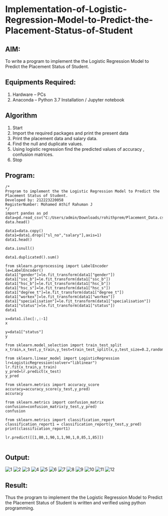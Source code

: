 # Implementation-of-Logistic-Regression-Model-to-Predict-the-Placement-Status-of-Student

## AIM:
To write a program to implement the the Logistic Regression Model to Predict the Placement Status of Student.

## Equipments Required:
1. Hardware – PCs
2. Anaconda – Python 3.7 Installation / Jupyter notebook

## Algorithm
1. Start
2. Import the required packages and print the present data
3. Print the placement data and salary data.
4. Find the null and duplicate values.
5. Using logistic regression find the predicted values of accuracy , confusion matrices.
6. Stop

## Program:
```
/*
Program to implement the the Logistic Regression Model to Predict the Placement Status of Student.
Developed by: 212223220058
RegisterNumber: Mohamed Athif Rahuman J
*/
import pandas as pd
data=pd.read_csv("C:/Users/admin/Downloads/rohithprem/Placement_Data.csv")
data.head()

data1=data.copy()
data1=data1.drop(["sl_no","salary"],axis=1)
data1.head()

data.isnull()

data1.duplicated().sum()

from sklearn.preprocessing import LabelEncoder
le=LabelEncoder()
data1["gender"]=le.fit_transform(data1["gender"])
data1["ssc_b"]=le.fit_transform(data1["ssc_b"])
data1["hsc_b"]=le.fit_transform(data1["hsc_b"])
data1["hsc_s"]=le.fit_transform(data1["hsc_s"])
data1["degree_t"]=le.fit_transform(data1["degree_t"])
data1["workex"]=le.fit_transform(data1["workex"])
data1["specialisation"]=le.fit_transform(data1["specialisation"])
data1["status"]=le.fit_transform(data1["status"])
data1

x=data1.iloc[:,:-1]
x

y=data1["status"]
y

from sklearn.model_selection import train_test_split
x_train,x_test,y_train,y_test=train_test_split(x,y,test_size=0.2,random_state=0)

from sklearn.linear_model import LogisticRegression
lr=LogisticRegression(solver="liblinear")
lr.fit(x_train,y_train)
y_pred=lr.predict(x_test)
y_pred

from sklearn.metrics import accuracy_score
accuracy=accuracy_score(y_test,y_pred)
accuracy

from sklearn.metrics import confusion_matrix
confusion=confusion_matrix(y_test,y_pred)
confusion

from sklearn.metrics import classification_report
classification_report1 = classification_report(y_test,y_pred)
print(classification_report1)

lr.predict([[1,80,1,90,1,1,90,1,0,85,1,85]])
 

```

## Output:
![1](https://github.com/23003250/Implementation-of-Logistic-Regression-Model-to-Predict-the-Placement-Status-of-Student/assets/146315115/38233e24-9e44-4a73-bbd4-e6f2eeff17cd)
![2](https://github.com/23003250/Implementation-of-Logistic-Regression-Model-to-Predict-the-Placement-Status-of-Student/assets/146315115/ff502714-439d-42a7-82cb-ca172496973a)
![3](https://github.com/23003250/Implementation-of-Logistic-Regression-Model-to-Predict-the-Placement-Status-of-Student/assets/146315115/fc5d9131-8f99-4e48-9373-c212025c6c9e)
![4](https://github.com/23003250/Implementation-of-Logistic-Regression-Model-to-Predict-the-Placement-Status-of-Student/assets/146315115/8b1a45c2-5ffa-45f0-8b20-ba3ad2dfd08f)
![5](https://github.com/23003250/Implementation-of-Logistic-Regression-Model-to-Predict-the-Placement-Status-of-Student/assets/146315115/baab7f26-60b1-467a-b783-5acb3994427f)
![6](https://github.com/23003250/Implementation-of-Logistic-Regression-Model-to-Predict-the-Placement-Status-of-Student/assets/146315115/4ef74eef-f93e-4b8c-ac7c-c68bc731b279)
![7](https://github.com/23003250/Implementation-of-Logistic-Regression-Model-to-Predict-the-Placement-Status-of-Student/assets/146315115/1f74d6d5-dfae-4e03-8991-484d014f32f1)
![8](https://github.com/23003250/Implementation-of-Logistic-Regression-Model-to-Predict-the-Placement-Status-of-Student/assets/146315115/08339dfc-316f-41f8-a9f6-bf2ae2ae3a2f)
![9](https://github.com/23003250/Implementation-of-Logistic-Regression-Model-to-Predict-the-Placement-Status-of-Student/assets/146315115/5770d9ac-6e44-452f-8717-6c3780efa0fa)
![10](https://github.com/23003250/Implementation-of-Logistic-Regression-Model-to-Predict-the-Placement-Status-of-Student/assets/146315115/54940b22-1e90-4eef-bb8c-eb9a4ae82519)
![11](https://github.com/23003250/Implementation-of-Logistic-Regression-Model-to-Predict-the-Placement-Status-of-Student/assets/146315115/58a5fdf3-fb3c-43a6-8700-35ab7079cb50)
![12](https://github.com/23003250/Implementation-of-Logistic-Regression-Model-to-Predict-the-Placement-Status-of-Student/assets/146315115/bc894fe8-84b3-431d-83ae-0263d9fddff3)



## Result:
Thus the program to implement the the Logistic Regression Model to Predict the Placement Status of Student is written and verified using python programming.

